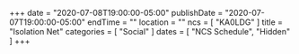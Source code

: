 +++
date = "2020-07-08T19:00:00-05:00"
publishDate = "2020-07-07T19:00:00-05:00"
endTime = ""
location = ""
ncs = [ "KA0LDG" ]
title = "Isolation Net"
categories = [ "Social" ]
dates = [ "NCS Schedule", "Hidden" ]
+++
